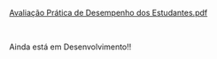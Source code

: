 [Avaliação Prática de Desempenho dos Estudantes.pdf](https://github.com/user-attachments/files/22192828/Avaliacao.Pratica.de.Desempenho.dos.Estudantes.pdf)

<br>

Ainda está em Desenvolvimento!!
